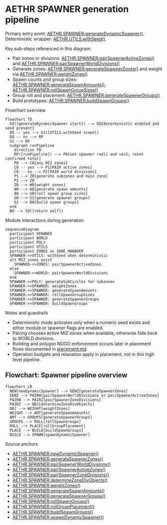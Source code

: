 # AETHR SPAWNER generation pipeline

Primary entry point: [AETHR.SPAWNER:generateDynamicSpawner()](../../dev/SPAWNER.lua:563). Deterministic wrapper: [AETHR.UTILS:withSeed()](../../dev/UTILS.lua:242).

Key sub-steps referenced in this diagram:
- Pair zones or divisions: [AETHR.SPAWNER:pairSpawnerActiveZones()](../../dev/SPAWNER.lua:760) and [AETHR.SPAWNER:pairSpawnerWorldDivisions()](../../dev/SPAWNER.lua:723)
- Generate zones: [AETHR.SPAWNER:generateSpawnerZones()](../../dev/SPAWNER.lua:2012) and weight via [AETHR.SPAWNER:weightZones()](../../dev/SPAWNER.lua:2148)
- Spawn counts and group sizes: [AETHR.SPAWNER:generateSpawnAmounts()](../../dev/SPAWNER.lua:1918), [AETHR.SPAWNER:rollSpawnGroupSizes()](../../dev/SPAWNER.lua:1876)
- Group roll and placement: [AETHR.SPAWNER:generateSpawnerGroups()](../../dev/SPAWNER.lua:660)
- Build prototypes: [AETHR.SPAWNER:buildSpawnGroups()](../../dev/SPAWNER.lua:684)

Flowchart overview

```mermaid
flowchart TD
  S0([generateDynamicSpawner start]) --> DQ{deterministic enabled and seed present}
  DQ -- yes --> S1([UTILS.withSeed scope])
  DQ -- no --> RP
  S1 --> RP
  subgraph runPipeline
    direction TB
    RP([runPipeline]) --> P0[set spawner radii and vec2; reset confirmed total]
    P0 --> C0{any MIZ zones}
    C0 -- yes --> P1[PAIR active zones]
    C0 -- no --> P2[PAIR world divisions]
    P1 --> Z0[generate subzones and main zone]
    P2 --> Z0
    Z0 --> W0[weight zones]
    W0 --> A0[generate spawn amounts]
    A0 --> G0[roll spawn group sizes]
    G0 --> G1[generate spawner groups]
    G1 --> B0[build spawn groups]
  end
  B0 --> S9([return self])
```

Module interactions during generation

```mermaid
sequenceDiagram
  participant SPAWNER
  participant WORLD
  participant POLY
  participant UTILS
  participant ZONES as ZONE_MANAGER
  SPAWNER->>UTILS: withSeed when deterministic
  alt MIZ zones exist
    SPAWNER->>ZONES: pairSpawnerActiveZones
  else
    SPAWNER->>WORLD: pairSpawnerWorldDivisions
  end
  SPAWNER->>POLY: generateSubCircles for subzones
  SPAWNER->>SPAWNER: weightZones
  SPAWNER->>SPAWNER: generateSpawnAmounts
  SPAWNER->>SPAWNER: rollSpawnGroupSizes
  SPAWNER->>SPAWNER: generateSpawnerGroups
  SPAWNER->>SPAWNER: buildSpawnGroups
```

Notes and guardrails

- Deterministic mode activates only when a numeric seed exists and either module or spawner flags are enabled.
- Pairing chooses active MIZ zones when available, otherwise falls back to WORLD divisions.
- Building and polygon NOGO enforcement occurs later in placement flows documented in [placement.md](docs/spawner/placement.md).
- Operation budgets and relaxation apply in placement, not in this high level pipeline.
## Flowchart: Spawner pipeline overview

```mermaid
flowchart LR
  NEW[newDynamicSpawner] --> GENZ[generateSpawnerZones]
  GENZ --> PAIRW[pairSpawnerWorldDivisions or pairSpawnerActiveZones]
  PAIRW --> PAIRZ[pairSpawnerZoneDivisions]
  PAIRZ --> OBJ[determineZoneDivObjects]
  OBJ --> WEIGHT[weightZones]
  WEIGHT --> AMT[generateSpawnAmounts]
  AMT --> GROUPS[generateSpawnerGroups]
  GROUPS --> ROLL[rollSpawnGroups]
  ROLL --> PLACE[rollGroupPlacement]
  PLACE --> BUILD[buildSpawnGroups]
  BUILD --> SPAWN[spawnDynamicSpawner]
```

Source anchors
- [AETHR.SPAWNER:newDynamicSpawner()](../../dev/SPAWNER.lua:468)
- [AETHR.SPAWNER:generateSpawnerZones()](../../dev/SPAWNER.lua:2012)
- [AETHR.SPAWNER:pairSpawnerWorldDivisions()](../../dev/SPAWNER.lua:723)
- [AETHR.SPAWNER:pairSpawnerActiveZones()](../../dev/SPAWNER.lua:760)
- [AETHR.SPAWNER:pairSpawnerZoneDivisions()](../../dev/SPAWNER.lua:803)
- [AETHR.SPAWNER:determineZoneDivObjects()](../../dev/SPAWNER.lua:857)
- [AETHR.SPAWNER:weightZones()](../../dev/SPAWNER.lua:2148)
- [AETHR.SPAWNER:generateSpawnAmounts()](../../dev/SPAWNER.lua:1918)
- [AETHR.SPAWNER:generateSpawnerGroups()](../../dev/SPAWNER.lua:660)
- [AETHR.SPAWNER:rollSpawnGroups()](../../dev/SPAWNER.lua:1589)
- [AETHR.SPAWNER:rollGroupPlacement()](../../dev/SPAWNER.lua:671)
- [AETHR.SPAWNER:buildSpawnGroups()](../../dev/SPAWNER.lua:684)
- [AETHR.SPAWNER:spawnDynamicSpawner()](../../dev/SPAWNER.lua:438)